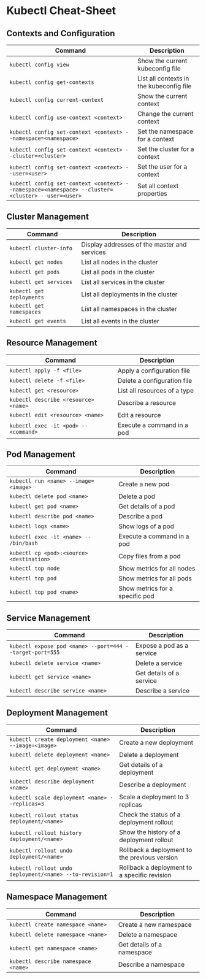 # Kubectl Cheat-Sheet

## Contexts and Configuration

| Command                                                                                          | Description                              |
| ------------------------------------------------------------------------------------------------ | ---------------------------------------- |
| `kubectl config view`                                                                            | Show the current kubeconfig file         |
| `kubectl config get-contexts`                                                                    | List all contexts in the kubeconfig file |
| `kubectl config current-context`                                                                 | Show the current context                 |
| `kubectl config use-context <context>`                                                           | Change the current context               |
| `kubectl config set-context <context> --namespace=<namespace>`                                   | Set the namespace for a context          |
| `kubectl config set-context <context> --cluster=<cluster>`                                       | Set the cluster for a context            |
| `kubectl config set-context <context> --user=<user>`                                             | Set the user for a context               |
| `kubectl config set-context <context> --namespace=<namespace> --cluster=<cluster> --user=<user>` | Set all context properties               |

## Cluster Management

| Command                   | Description                                  |
| ------------------------- | -------------------------------------------- |
| `kubectl cluster-info`    | Display addresses of the master and services |
| `kubectl get nodes`       | List all nodes in the cluster                |
| `kubectl get pods`        | List all pods in the cluster                 |
| `kubectl get services`    | List all services in the cluster             |
| `kubectl get deployments` | List all deployments in the cluster          |
| `kubectl get namespaces`  | List all namespaces in the cluster           |
| `kubectl get events`      | List all events in the cluster               |

## Resource Management

| Command                               | Description                  |
| ------------------------------------- | ---------------------------- |
| `kubectl apply -f <file>`             | Apply a configuration file   |
| `kubectl delete -f <file>`            | Delete a configuration file  |
| `kubectl get <resource>`              | List all resources of a type |
| `kubectl describe <resource> <name>`  | Describe a resource          |
| `kubectl edit <resource> <name>`      | Edit a resource              |
| `kubectl exec -it <pod> -- <command>` | Execute a command in a pod   |

## Pod Management

| Command                                   | Description                     |
| ----------------------------------------- | ------------------------------- |
| `kubectl run <name> --image=<image>`      | Create a new pod                |
| `kubectl delete pod <name>`               | Delete a pod                    |
| `kubectl get pod <name>`                  | Get details of a pod            |
| `kubectl describe pod <name>`             | Describe a pod                  |
| `kubectl logs <name>`                     | Show logs of a pod              |
| `kubectl exec -it <name> -- /bin/bash`    | Execute a command in a pod      |
| `kubectl cp <pod>:<source> <destination>` | Copy files from a pod           |
| `kubectl top node`                        | Show metrics for all nodes      |
| `kubectl top pod`                         | Show metrics for all pods       |
| `kubectl top pod <name>`                  | Show metrics for a specific pod |

## Service Management

| Command                                                  | Description               |
| -------------------------------------------------------- | ------------------------- |
| `kubectl expose pod <name> --port=444 --target-port=555` | Expose a pod as a service |
| `kubectl delete service <name>`                          | Delete a service          |
| `kubectl get service <name>`                             | Get details of a service  |
| `kubectl describe service <name>`                        | Describe a service        |

## Deployment Management

| Command                                                  | Description                                   |
| -------------------------------------------------------- | --------------------------------------------- |
| `kubectl create deployment <name> --image=<image>`       | Create a new deployment                       |
| `kubectl delete deployment <name>`                       | Delete a deployment                           |
| `kubectl get deployment <name>`                          | Get details of a deployment                   |
| `kubectl describe deployment <name>`                     | Describe a deployment                         |
| `kubectl scale deployment <name> --replicas=3`           | Scale a deployment to 3 replicas              |
| `kubectl rollout status deployment/<name>`               | Check the status of a deployment rollout      |
| `kubectl rollout history deployment/<name>`              | Show the history of a deployment rollout      |
| `kubectl rollout undo deployment/<name>`                 | Rollback a deployment to the previous version |
| `kubectl rollout undo deployment/<name> --to-revision=1` | Rollback a deployment to a specific revision  |

## Namespace Management

| Command                             | Description                |
| ----------------------------------- | -------------------------- |
| `kubectl create namespace <name>`   | Create a new namespace     |
| `kubectl delete namespace <name>`   | Delete a namespace         |
| `kubectl get namespace <name>`      | Get details of a namespace |
| `kubectl describe namespace <name>` | Describe a namespace       |
